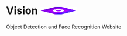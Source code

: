 # Vision <img src="https://github.com/Rohan-Redd/Vision/blob/main/Static/img/fav.png" width="100" height="20">
Object Detection and Face Recognition Website
